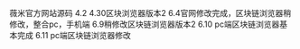 薇米官方网站源码
4.2
4.30区块浏览器版本2
6.4官网修改完成，区块链浏览器稍修改，整合pc，手机端
6.9稍修改区块链浏览器版本2
6.10 pc端区块链浏览器基本完成
6.11 pc端区块链浏览器修改